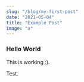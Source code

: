 ```yaml
---
slug: "/blog/my-first-post"
date: "2021-05-04"
title: "Example Post"
image: "a"
---
```



### Hello World

This is working :).

Test.
